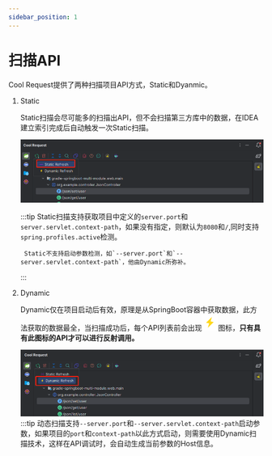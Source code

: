 ```yaml
---
sidebar_position: 1
---
```


# 扫描API


Cool Request提供了两种扫描项目API方式，Static和Dyanmic。

1. Static

    Static扫描会尽可能多的扫描出API，但不会扫描第三方库中的数据，在IDEA 建立索引完成后自动触发一次Static扫描。

    ![Alt text](../images/static-refresh.png)

    :::tip
        Static扫描支持获取项目中定义的`server.port`和`server.servlet.context-path`，如果没有指定，则默认为`8080`和`/`,同时支持`spring.profiles.active`检测。

        Static不支持启动参数检测，如`--server.port`和`--server.servlet.context-path`，他由Dynamic所弥补。

    :::


1. Dynamic

   Dynamic仅在项目启动后有效，原理是从SpringBoot容器中获取数据，此方法获取的数据最全，当扫描成功后，每个API列表前会出现![SVG 图标](../images/lightning.svg)图标，**只有具有此图标的API才可以进行反射调用。**

   

    ![Alt text](../images/dynamic-refresh.png)  
    :::tip
    动态扫描支持`--server.port`和`--server.servlet.context-path`启动参数，如果项目的`port`和`context-path`以此方式启动，则需要使用Dynamic扫描技术，这样在API调试时，会自动生成当前参数的Host信息。